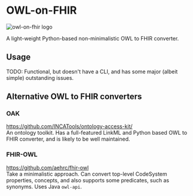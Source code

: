 # OWL-on-FHIR
![owl-on-fhir logo](https://github.com/joeflack4/owl-on-fhir/blob/master/docs/owl-on-fhir%20logo%20v2.png?raw=true "OWL on FHIR")

A light-weight Python-based non-minimalistic OWL to FHIR converter.

## Usage
TODO: Functional, but doesn't have a CLI, and has some major (albeit simple) outstanding issues.

## Alternative OWL to FHIR converters
### OAK
https://github.com/INCATools/ontology-access-kit/  
An ontology toolkit. Has a full-featured LinkML and Python based OWL to FHIR converter, and is likely to be well maintained.  

### FHIR-OWL
https://github.com/aehrc/fhir-owl  
Take a minimalistic approach. Can convert top-level CodeSystem properties, concepts, and also supports some predicates, such as synonyms. Uses Java `owl-api`.
